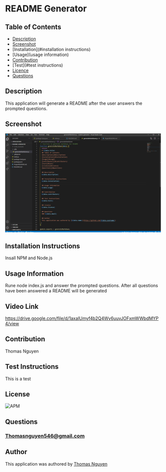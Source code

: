 
  # README Generator
  ## Table of Contents
  * [Description](#description)
  * [Screenshot](#screenshot)
  * [Installation](#installation instructions)
  * [Usage](usage information)
  * [Contribution](#contribution)
  * [Test](#test instructions)
  * [Licence](#license)
  * [Questions](#Questions)

  ## Description
  This application will generate a README after the user answers the prompted questions.

  ## Screenshot
  ![](Mockup.png)

  ## Installation Instructions
  Insall NPM and Node.js

  ## Usage Information
  Rune node index.js and answer the prompted questions. After all questions have been answered a README will be generated

  ## Video Link
  https://drive.google.com/file/d/1axaIUmyf4b2Q4Wv6uuvJOFxmWWbdMYP4/view

  ## Contribution 
  Thomas Nguyen

  ## Test Instructions
  This is a test

  ## License
  ![APM](https://img.shields.io/badge/APM-MIT-green)
  
  ## Questions
  ### Thomasnguyen546@gmail.com
  
  ## Author
  This application was authored by [Thomas Nguyen](https://github.com/ThomasNguyen546)

